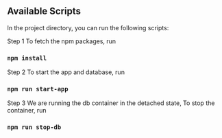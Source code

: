 ## Available Scripts

In the project directory, you can run the following scripts:

Step 1
To fetch the npm packages, run

### `npm install`

Step 2
To start the app and database, run 

### `npm run start-app`

Step 3
We are running the db container in the detached state, To stop the container, run

### `npm run stop-db`

